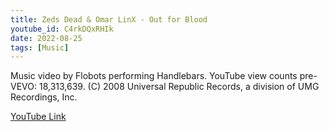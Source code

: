 ```yaml
---
title: Zeds Dead & Omar LinX - Out for Blood
youtube_id: C4rkDQxRHIk
date: 2022-08-25
tags: [Music]
---
```

Music video by Flobots performing Handlebars. YouTube view counts pre-VEVO: 18,313,639. (C) 2008 Universal Republic Records, a division of UMG Recordings, Inc.


[YouTube Link](https://www.youtube.com/watch?v=C4rkDQxRHIk)
